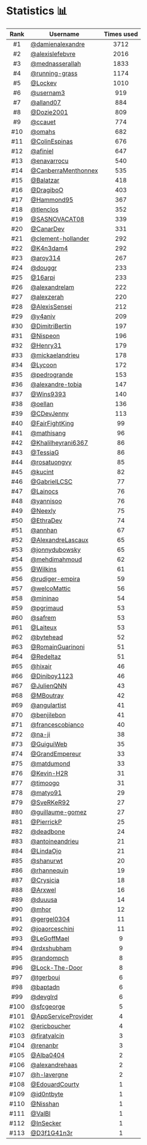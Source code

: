 # Statistics 📊

|Rank|Username|Times used|
:--------:|--------|:--------:|
|#1|[@damienalexandre](https://github.com/damienalexandre)|3712|
|#2|[@alexislefebvre](https://github.com/alexislefebvre)|2016|
|#3|[@mednasserallah](https://github.com/mednasserallah)|1833|
|#4|[@running-grass](https://github.com/running-grass)|1174|
|#5|[@Lockev](https://github.com/Lockev)|1010|
|#6|[@usernam3](https://github.com/usernam3)|919|
|#7|[@alland07](https://github.com/alland07)|884|
|#8|[@Dozie2001](https://github.com/Dozie2001)|809|
|#9|[@ccauet](https://github.com/ccauet)|774|
|#10|[@omahs](https://github.com/omahs)|682|
|#11|[@ColinEspinas](https://github.com/ColinEspinas)|676|
|#12|[@afiniel](https://github.com/afiniel)|647|
|#13|[@enavarrocu](https://github.com/enavarrocu)|540|
|#14|[@CanberraMenthonnex](https://github.com/CanberraMenthonnex)|535|
|#15|[@Balatzar](https://github.com/Balatzar)|418|
|#16|[@DragiboO](https://github.com/DragiboO)|403|
|#17|[@Hammond95](https://github.com/Hammond95)|367|
|#18|[@tlenclos](https://github.com/tlenclos)|352|
|#19|[@SASNOVACAT08](https://github.com/SASNOVACAT08)|339|
|#20|[@CanarDev](https://github.com/CanarDev)|331|
|#21|[@clement-hollander](https://github.com/clement-hollander)|292|
|#22|[@K4n3dam4](https://github.com/K4n3dam4)|292|
|#23|[@aroy314](https://github.com/aroy314)|267|
|#24|[@douggr](https://github.com/douggr)|233|
|#25|[@16arpi](https://github.com/16arpi)|233|
|#26|[@alexandrelam](https://github.com/alexandrelam)|222|
|#27|[@alexzerah](https://github.com/alexzerah)|220|
|#28|[@AlexisSensei](https://github.com/AlexisSensei)|212|
|#29|[@y4aniv](https://github.com/y4aniv)|209|
|#30|[@DimitriBertin](https://github.com/DimitriBertin)|197|
|#31|[@Nispeon](https://github.com/Nispeon)|196|
|#32|[@Henry31](https://github.com/Henry31)|179|
|#33|[@mickaelandrieu](https://github.com/mickaelandrieu)|178|
|#34|[@Lycoon](https://github.com/Lycoon)|172|
|#35|[@pedrogrande](https://github.com/pedrogrande)|153|
|#36|[@alexandre-tobia](https://github.com/alexandre-tobia)|147|
|#37|[@Wins9393](https://github.com/Wins9393)|140|
|#38|[@oellan](https://github.com/oellan)|136|
|#39|[@CDevJenny](https://github.com/CDevJenny)|113|
|#40|[@FairFightKing](https://github.com/FairFightKing)|99|
|#41|[@mathisang](https://github.com/mathisang)|96|
|#42|[@Khalilheyrani6367](https://github.com/Khalilheyrani6367)|86|
|#43|[@TessiaG](https://github.com/TessiaG)|86|
|#44|[@rosatuongvy](https://github.com/rosatuongvy)|85|
|#45|[@kucint](https://github.com/kucint)|82|
|#46|[@GabrielLCSC](https://github.com/GabrielLCSC)|77|
|#47|[@Lainocs](https://github.com/Lainocs)|76|
|#48|[@yannisoo](https://github.com/yannisoo)|76|
|#49|[@Neexly](https://github.com/Neexly)|75|
|#50|[@EthraDev](https://github.com/EthraDev)|74|
|#51|[@annhan](https://github.com/annhan)|67|
|#52|[@AlexandreLascaux](https://github.com/AlexandreLascaux)|65|
|#53|[@jonnydubowsky](https://github.com/jonnydubowsky)|65|
|#54|[@mehdimahmoud](https://github.com/mehdimahmoud)|62|
|#55|[@Wilkins](https://github.com/Wilkins)|61|
|#56|[@rudiger-empira](https://github.com/rudiger-empira)|59|
|#57|[@welcoMattic](https://github.com/welcoMattic)|56|
|#58|[@mininao](https://github.com/mininao)|54|
|#59|[@pgrimaud](https://github.com/pgrimaud)|53|
|#60|[@safrem](https://github.com/safrem)|53|
|#61|[@Laiteux](https://github.com/Laiteux)|53|
|#62|[@bytehead](https://github.com/bytehead)|52|
|#63|[@RomainGuarinoni](https://github.com/RomainGuarinoni)|51|
|#64|[@Redeltaz](https://github.com/Redeltaz)|51|
|#65|[@hixair](https://github.com/hixair)|46|
|#66|[@Diniboy1123](https://github.com/Diniboy1123)|46|
|#67|[@JulienQNN](https://github.com/JulienQNN)|43|
|#68|[@MBoutray](https://github.com/MBoutray)|42|
|#69|[@angulartist](https://github.com/angulartist)|41|
|#70|[@benjilebon](https://github.com/benjilebon)|41|
|#71|[@francescobianco](https://github.com/francescobianco)|40|
|#72|[@na-ji](https://github.com/na-ji)|38|
|#73|[@GuiguiWeb](https://github.com/GuiguiWeb)|35|
|#74|[@GrandEmpereur](https://github.com/GrandEmpereur)|33|
|#75|[@matdumond](https://github.com/matdumond)|33|
|#76|[@Kevin-H2R](https://github.com/Kevin-H2R)|31|
|#77|[@timoogo](https://github.com/timoogo)|31|
|#78|[@matyo91](https://github.com/matyo91)|29|
|#79|[@SveRKeR92](https://github.com/SveRKeR92)|27|
|#80|[@guillaume-gomez](https://github.com/guillaume-gomez)|27|
|#81|[@PierrickP](https://github.com/PierrickP)|25|
|#82|[@deadbone](https://github.com/deadbone)|24|
|#83|[@antoineandrieu](https://github.com/antoineandrieu)|21|
|#84|[@LindaOjo](https://github.com/LindaOjo)|21|
|#85|[@shanurwt](https://github.com/shanurwt)|20|
|#86|[@rhannequin](https://github.com/rhannequin)|19|
|#87|[@Crysicia](https://github.com/Crysicia)|18|
|#88|[@Arxwel](https://github.com/Arxwel)|16|
|#89|[@duuusa](https://github.com/duuusa)|14|
|#90|[@mhor](https://github.com/mhor)|12|
|#91|[@gergel0304](https://github.com/gergel0304)|11|
|#92|[@joaorceschini](https://github.com/joaorceschini)|11|
|#93|[@LeGoffMael](https://github.com/LeGoffMael)|9|
|#94|[@rdxshubham](https://github.com/rdxshubham)|9|
|#95|[@randompch](https://github.com/randompch)|8|
|#96|[@Lock-The-Door](https://github.com/Lock-The-Door)|8|
|#97|[@tgerboui](https://github.com/tgerboui)|6|
|#98|[@baptadn](https://github.com/baptadn)|6|
|#99|[@devglrd](https://github.com/devglrd)|6|
|#100|[@sfcgeorge](https://github.com/sfcgeorge)|5|
|#101|[@AppServiceProvider](https://github.com/AppServiceProvider)|4|
|#102|[@ericboucher](https://github.com/ericboucher)|4|
|#103|[@firatyalcin](https://github.com/firatyalcin)|3|
|#104|[@renanbr](https://github.com/renanbr)|3|
|#105|[@Alba0404](https://github.com/Alba0404)|2|
|#106|[@alexandrehaas](https://github.com/alexandrehaas)|2|
|#107|[@h-lavergne](https://github.com/h-lavergne)|2|
|#108|[@EdouardCourty](https://github.com/EdouardCourty)|1|
|#109|[@id0ntbyte](https://github.com/id0ntbyte)|1|
|#110|[@Nisshan](https://github.com/Nisshan)|1|
|#111|[@ValBl](https://github.com/ValBl)|1|
|#112|[@InSecker](https://github.com/InSecker)|1|
|#113|[@D3f1G41n3r](https://github.com/D3f1G41n3r)|1|
